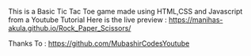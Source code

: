 This is a Basic Tic Tac Toe game made using HTML,CSS and Javascript from a Youtube Tutorial Here is the live preview : https://manihas-akula.github.io/Rock_Paper_Scissors/

Thanks To : https://github.com/MubashirCodesYoutube
